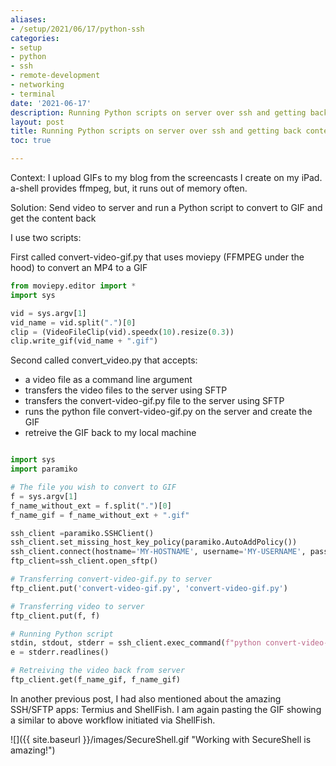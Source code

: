 ```yaml
---
aliases:
- /setup/2021/06/17/python-ssh
categories:
- setup
- python
- ssh
- remote-development
- networking
- terminal
date: '2021-06-17'
description: Running Python scripts on server over ssh and getting back content
layout: post
title: Running Python scripts on server over ssh and getting back content
toc: true

---
```


Context: I upload GIFs to my blog from the screencasts I create on my iPad. a-shell provides ffmpeg, but, it runs out of memory often.

Solution: Send video to server and run a Python script to convert to GIF and get the content back

I use two scripts:

First called convert-video-gif.py that uses moviepy (FFMPEG under the hood) to convert an MP4 to a GIF

```python
from moviepy.editor import *
import sys

vid = sys.argv[1]
vid_name = vid.split(".")[0]
clip = (VideoFileClip(vid).speedx(10).resize(0.3))
clip.write_gif(vid_name + ".gif")
```

Second called convert_video.py that accepts:
- a video file as a command line argument
- transfers the video files to the server using SFTP
- transfers the convert-video-gif.py file to the server using SFTP
- runs the python file convert-video-gif.py on the server and create the GIF
- retreive the GIF back to my local machine


```python

import sys
import paramiko

# The file you wish to convert to GIF
f = sys.argv[1]
f_name_without_ext = f.split(".")[0]
f_name_gif = f_name_without_ext + ".gif"

ssh_client =paramiko.SSHClient()
ssh_client.set_missing_host_key_policy(paramiko.AutoAddPolicy())
ssh_client.connect(hostname='MY-HOSTNAME', username='MY-USERNAME', password='MY-PASSWORD')
ftp_client=ssh_client.open_sftp()

# Transferring convert-video-gif.py to server
ftp_client.put('convert-video-gif.py', 'convert-video-gif.py')

# Transferring video to server
ftp_client.put(f, f)

# Running Python script
stdin, stdout, stderr = ssh_client.exec_command(f"python convert-video-gif.py {f}")
e = stderr.readlines()

# Retreiving the video back from server
ftp_client.get(f_name_gif, f_name_gif)

```

In another previous post, I had also mentioned about the amazing SSH/SFTP apps: Termius and ShellFish. I am again pasting the GIF showing a similar to above workflow initiated via ShellFish.



![]({{ site.baseurl }}/images/SecureShell.gif "Working with SecureShell is amazing!")




 
 
